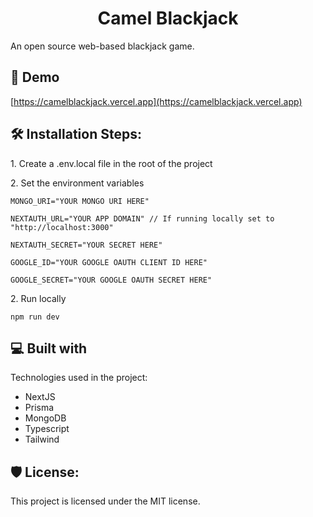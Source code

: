<h1 align="center" id="title">Camel Blackjack</h1>

<p id="description">An open source web-based blackjack game.</p>

<h2>🚀 Demo</h2>

[https://camelblackjack.vercel.app](https://camelblackjack.vercel.app)

<h2>🛠️ Installation Steps:</h2>

<p>1. Create a .env.local file in the root of the project</p>

<p>2. Set the environment variables</p>

```
MONGO_URI="YOUR MONGO URI HERE"
```

```
NEXTAUTH_URL="YOUR APP DOMAIN" // If running locally set to "http://localhost:3000"
```

```
NEXTAUTH_SECRET="YOUR SECRET HERE"
```

```
GOOGLE_ID="YOUR GOOGLE OAUTH CLIENT ID HERE"
```

```
GOOGLE_SECRET="YOUR GOOGLE OAUTH SECRET HERE"
```

<p>2. Run locally</p>

```
npm run dev
```
  
<h2>💻 Built with</h2>

Technologies used in the project:

*   NextJS
*   Prisma
*   MongoDB
*   Typescript
*   Tailwind

<h2>🛡️ License:</h2>

This project is licensed under the MIT license.
